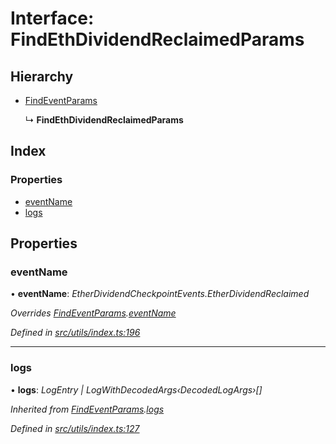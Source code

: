 # Interface: FindEthDividendReclaimedParams

## Hierarchy

- [FindEventParams](_utils_index_.findeventparams.md)

  ↳ **FindEthDividendReclaimedParams**

## Index

### Properties

- [eventName](_utils_index_.findethdividendreclaimedparams.md#eventname)
- [logs](_utils_index_.findethdividendreclaimedparams.md#logs)

## Properties

### eventName

• **eventName**: _EtherDividendCheckpointEvents.EtherDividendReclaimed_

_Overrides [FindEventParams](_utils_index_.findeventparams.md).[eventName](_utils_index_.findeventparams.md#eventname)_

_Defined in [src/utils/index.ts:196](https://github.com/PolymathNetwork/polymath-sdk/blob/c47ae7a/src/utils/index.ts#L196)_

---

### logs

• **logs**: _LogEntry | LogWithDecodedArgs‹DecodedLogArgs›[]_

_Inherited from [FindEventParams](_utils_index_.findeventparams.md).[logs](_utils_index_.findeventparams.md#logs)_

_Defined in [src/utils/index.ts:127](https://github.com/PolymathNetwork/polymath-sdk/blob/c47ae7a/src/utils/index.ts#L127)_
